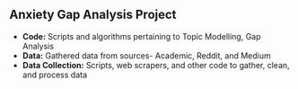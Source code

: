 ## Anxiety Gap Analysis Project
- **Code:** Scripts and algorithms pertaining to Topic Modelling, Gap Analysis <br/>
- **Data:** Gathered data from sources- Academic, Reddit, and Medium <br/>
- **Data Collection:** Scripts, web scrapers, and other code to gather, clean, and process data <br/>
